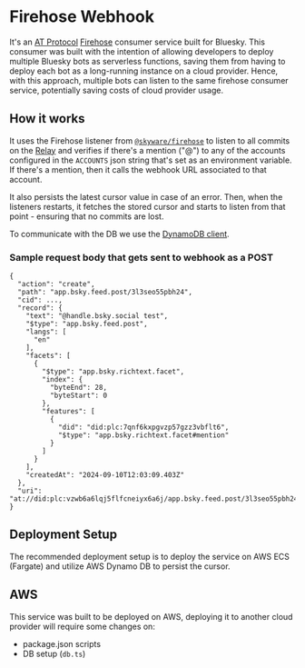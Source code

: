 # Firehose Webhook
It's an [AT Protocol](https://atproto.com/) [Firehose](https://docs.bsky.app/docs/advanced-guides/firehose) consumer service built for Bluesky.
This consumer was built with the intention of allowing developers to deploy multiple Bluesky bots as serverless functions, saving them from having to deploy each bot as a long-running instance on a cloud provider. Hence, with this approach, multiple bots can listen to the same firehose consumer service, potentially saving costs of cloud provider usage. 

## How it works
It uses the Firehose listener from [`@skyware/firehose`](https://github.com/skyware-js/firehose) to listen to all commits on the [Relay](https://github.com/skyware-js/firehose) and verifies if there's a mention ("@") to any of the accounts configured in the `ACCOUNTS` json string that's set as an environment variable. If there's a mention, then it calls the webhook URL associated to that account.

It also persists the latest cursor value in case of an error. Then, when the listeners restarts, it fetches the stored cursor and starts to listen from that point - ensuring that no commits are lost.

To communicate with the DB we use the [DynamoDB client](https://www.npmjs.com/package/@aws-sdk/client-dynamodb).

### Sample request body that gets sent to webhook as a POST
```
{
  "action": "create",
  "path": "app.bsky.feed.post/3l3seo55pbh24",
  "cid": ...,
  "record": {
    "text": "@handle.bsky.social test",
    "$type": "app.bsky.feed.post",
    "langs": [
      "en"
    ],
    "facets": [
      {
        "$type": "app.bsky.richtext.facet",
        "index": {
          "byteEnd": 28,
          "byteStart": 0
        },
        "features": [
          {
            "did": "did:plc:7qnf6kxpgvzp57gzz3vbflt6",
            "$type": "app.bsky.richtext.facet#mention"
          }
        ]
      }
    ],
    "createdAt": "2024-09-10T12:03:09.403Z"
  },
  "uri": "at://did:plc:vzwb6a6lqj5flfcneiyx6a6j/app.bsky.feed.post/3l3seo55pbh24"
}
```

## Deployment Setup
The recommended deployment setup is to deploy the service on AWS ECS (Fargate) and utilize AWS Dynamo DB to persist the cursor.

## AWS
This service was built to be deployed on AWS, deploying it to another cloud provider will require some changes on:
- package.json scripts
- DB setup (`db.ts`)
